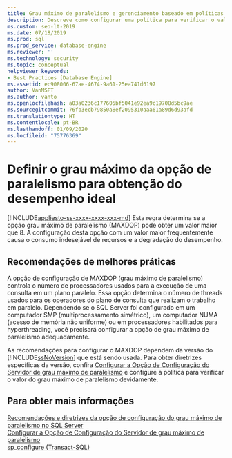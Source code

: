 ```yaml
---
title: Grau máximo de paralelismo e gerenciamento baseado em políticas
description: Descreve como configurar uma política para verificar o valor do grau máximo de paralelismo para o gerenciamento baseado em políticas do SQL Server.
ms.custom: seo-lt-2019
ms.date: 07/18/2019
ms.prod: sql
ms.prod_service: database-engine
ms.reviewer: ''
ms.technology: security
ms.topic: conceptual
helpviewer_keywords:
- Best Practices [Database Engine]
ms.assetid: ec908006-67ae-4674-9a61-25ea741d6197
author: VanMSFT
ms.author: vanto
ms.openlocfilehash: a03a0236c177605bf5041e92ea9c19708d5bc9ae
ms.sourcegitcommit: 76fb3ecb79850a8ef2095310aaa61a89d6d93afd
ms.translationtype: HT
ms.contentlocale: pt-BR
ms.lasthandoff: 01/09/2020
ms.locfileid: "75776369"
---
```

# <a name="set-the-max-degree-of-parallelism-option-for-optimal-performance"></a>Definir o grau máximo da opção de paralelismo para obtenção do desempenho ideal
[!INCLUDE[appliesto-ss-xxxx-xxxx-xxx-md](../../includes/appliesto-ss-xxxx-xxxx-xxx-md.md)]
  Esta regra determina se a opção grau máximo de paralelismo (MAXDOP) pode obter um valor maior que 8. A configuração desta opção com um valor maior frequentemente causa o consumo indesejável de recursos e a degradação do desempenho.  
  
## <a name="best-practice-recommendations"></a>Recomendações de melhores práticas  
 A opção de configuração de MAXDOP (grau máximo de paralelismo) controla o número de processadores usados para a execução de uma consulta em um plano paralelo. Essa opção determina o número de threads usados para os operadores do plano de consulta que realizam o trabalho em paralelo. Dependendo se o SQL Server foi configurado em um computador SMP (multiprocessamento simétrico), um computador NUMA (acesso de memória não uniforme) ou em processadores habilitados para hyperthreading, você precisará configurar a opção de grau máximo de paralelismo adequadamente. 
 
 As recomendações para configurar o MAXDOP dependem da versão do [!INCLUDE[ssNoVersion](../../includes/ssnoversion-md.md)] que está sendo usada. Para obter diretrizes específicas da versão, confira [Configurar a Opção de Configuração do Servidor de grau máximo de paralelismo](../../database-engine/configure-windows/configure-the-max-degree-of-parallelism-server-configuration-option.md#Guidelines) e configure a política para verificar o valor do grau máximo de paralelismo devidamente.     
  
## <a name="for-more-information"></a>Para obter mais informações  
 [Recomendações e diretrizes da opção de configuração do grau máximo de paralelismo no SQL Server](https://go.microsoft.com/fwlink/?linkid=117786)    
 [Configurar a Opção de Configuração do Servidor de grau máximo de paralelismo](../../database-engine/configure-windows/configure-the-max-degree-of-parallelism-server-configuration-option.md#Guidelines)     
 [sp_configure &#40;Transact-SQL&#41;](../../relational-databases/system-stored-procedures/sp-configure-transact-sql.md)     
  
